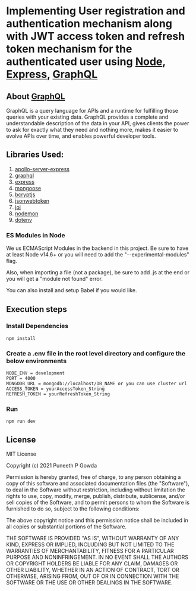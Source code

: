 # Implementing User registration and authentication mechanism along with JWT access token and refresh token mechanism for the authenticated user using [**Node**](https://nodejs.org/en/), [**Express**](https://expressjs.com/), [**GraphQL**](https://en.wikipedia.org/wiki/GraphQL)

## About [GraphQL](https://graphql.org/)

GraphQL is a query language for APIs and a runtime for fulfilling those queries with your existing data. GraphQL provides a complete and understandable description of the data in your API, gives clients the power to ask for exactly what they need and nothing more, makes it easier to evolve APIs over time, and enables powerful developer tools.

## Libraries Used:

1. [apollo-server-express](https://www.npmjs.com/package/apollo-server-express)
2. [graphql](https://www.npmjs.com/package/graphql)
3. [express](https://www.npmjs.com/package/express)
4. [mongoose](https://www.npmjs.com/package/mongoose)
5. [bcryptjs](https://www.npmjs.com/package/bcryptjs)
6. [jsonwebtoken](https://www.npmjs.com/package/jsonwebtoken)
7. [joi](https://www.npmjs.com/package/joi)
8. [nodemon](https://www.npmjs.com/package/nodemon)
9. [dotenv](https://www.npmjs.com/package/dotenv)

### ES Modules in Node

We us ECMAScript Modules in the backend in this project. Be sure to have at least Node v14.6+ or you will need to add the "--experimental-modules" flag.

Also, when importing a file (not a package), be sure to add .js at the end or you will get a "module not found" error.

You can also install and setup Babel if you would like.

## Execution steps

### Install Dependencies

```
npm install
```

### Create a .env file in the root level directory and configure the below environments

```
NODE_ENV = development
PORT = 4000
MONGODB_URL = mongodb://localhost/DB_NAME or you can use cluster url
ACCESS_TOKEN = yourAccessToken_String
REFRESH_TOKEN = yourRefreshToken_String
```

### Run

```
npm run dev
```

## License

MIT License

Copyright (c) 2021 Puneeth P Gowda

Permission is hereby granted, free of charge, to any person obtaining a copy
of this software and associated documentation files (the "Software"), to deal
in the Software without restriction, including without limitation the rights
to use, copy, modify, merge, publish, distribute, sublicense, and/or sell
copies of the Software, and to permit persons to whom the Software is
furnished to do so, subject to the following conditions:

The above copyright notice and this permission notice shall be included in all
copies or substantial portions of the Software.

THE SOFTWARE IS PROVIDED "AS IS", WITHOUT WARRANTY OF ANY KIND, EXPRESS OR
IMPLIED, INCLUDING BUT NOT LIMITED TO THE WARRANTIES OF MERCHANTABILITY,
FITNESS FOR A PARTICULAR PURPOSE AND NONINFRINGEMENT. IN NO EVENT SHALL THE
AUTHORS OR COPYRIGHT HOLDERS BE LIABLE FOR ANY CLAIM, DAMAGES OR OTHER
LIABILITY, WHETHER IN AN ACTION OF CONTRACT, TORT OR OTHERWISE, ARISING FROM,
OUT OF OR IN CONNECTION WITH THE SOFTWARE OR THE USE OR OTHER DEALINGS IN THE
SOFTWARE.
